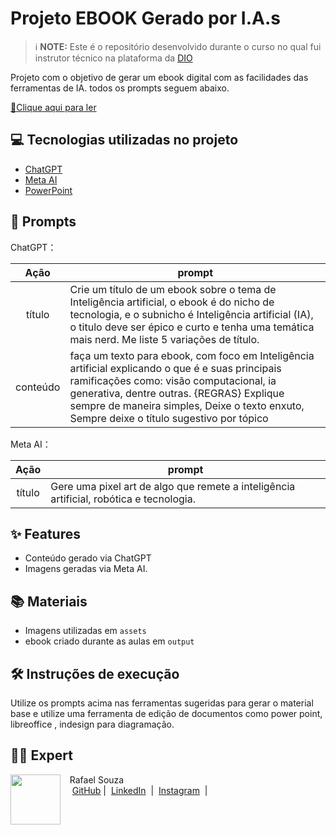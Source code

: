 # Projeto EBOOK Gerado por I.A.s


 > ℹ️ **NOTE:** Este é o repositório desenvolvido durante o curso no qual fui instrutor técnico na plataforma da [DIO](https://dio.me)

Projeto com o objetivo de gerar um ebook digital com as facilidades das ferramentas de IA. todos os prompts
seguem abaixo.

<a href="https://github.com/rafaelsouzapinto/prompts-recipe-to-create-a-ebook/blob/main/output/ebook%20-%20codebreakers%20output.pdf" title="View PDF now"> 📕Clique aqui para ler</a>

## 💻 Tecnologias utilizadas no projeto

- [ChatGPT](https://chat.openai.com/) 
- [Meta AI](https://www.meta.ai)
- [PowerPoint](https://www.microsoft.com/en/microsoft-365/powerpoint)

## 🧠 Prompts


ChatGPT：

|   Ação   | prompt                                                                                                                                                                                                                                                                         |
| :------: | ------------------------------------------------------------------------------------------------------------------------------------------------------------------------------------------------------------------------------------------------------------------------------ |
|  título  | Crie um título de um ebook sobre o tema de Inteligência artificial, o ebook é do nicho de tecnologia, e o subnicho é Inteligência artificial (IA), o titulo deve ser épico e curto e tenha uma temática mais nerd. Me liste 5 variações de título.                                                       |
| conteúdo | faça um texto para ebook, com foco em Inteligência artificial explicando o que é e suas principais ramificações como: visão computacional, ia generativa, dentre outras. {REGRAS} Explique sempre de maneira simples, Deixe o texto enxuto, Sempre deixe o título sugestivo por tópico |


Meta AI：

|  Ação  | prompt                                                                                 |
| :----: | -------------------------------------------------------------------------------------- |
| título | Gere uma pixel art de algo que remete a inteligência artificial, robótica e tecnologia. |

## ✨ Features

- Conteúdo gerado via ChatGPT
- Imagens geradas via Meta AI.

## 📚 Materiais

- Imagens utilizadas em `assets`
- ebook criado durante as aulas em `output`

## 🛠️ Instruções de execução

Utilize os prompts acima nas ferramentas sugeridas para gerar o material base e utilize uma ferramenta de edição de documentos como power point, libreoffice , indesign para diagramação.

## 👨‍💻 Expert

<p>
    <img 
      align=left 
      margin=10 
      width=80 
      src="https://avatars.githubusercontent.com/u/154285174?s=400&u=0e8ab4b76e1a16d35419d57284b8c545b2015dc0&v=4"
    />
    <p>&nbsp&nbsp&nbspRafael Souza<br>
    &nbsp&nbsp&nbsp
    <a href="https://github.com/rafaelsouzapinto">
    GitHub</a>&nbsp;|&nbsp;
    <a href="https://www.linkedin.com/in/rafaelsouzapinto/">LinkedIn</a>
&nbsp;|&nbsp;
    <a href="https://www.instagram.com/antonyrafaeo/">
    Instagram</a>
&nbsp;|&nbsp;</p>
</p>
<br/><br/>
<p>
